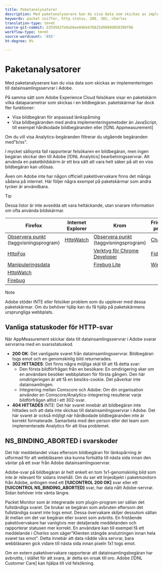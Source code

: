 ```yaml
---
title: Paketanalysatorer
description: Med paketanalyserare kan du visa data som skickas av implementeringen till datainsamlingsservrar i Adobe.
keywords: packet sniffer, http status, 200, 302, charles
translation-type: tm+mt
source-git-commit: b359582fe8ab6ee04bb478825d9989d850390f96
workflow-type: tm+mt
source-wordcount: '655'
ht-degree: 0%

---
```



# Paketanalysatorer

Med paketanalyserare kan du visa data som skickas av implementeringen till datainsamlingsservrar i Adobe.

På samma sätt som Adobe Experience Cloud felsökare visar en paketskärm vilka dataparametrar som skickas i en bildbegäran. paketskärmar har dock fler funktioner:

* Visa bildbegäran för anpassad länkspårning
* Visa bildbegäranden med andra implementeringsmetoder än JavaScript, till exempel hårdkodade bildbegäranden eller [!DNL Appmeasurement]

Om du vill visa Analytics-begäranden filtrerar du utgående begäranden med&quot;b/ss&quot;.

I mycket sällsynta fall rapporterar felsökaren en bildbegäran, men ingen begäran skickar den till Adobe [!DNL Analytics] bearbetningsservrar. Att använda en paketbildskärm är ett bra sätt att vara helt säker på att en viss bildbegäran kan utlösas.

Även om Adobe inte har någon officiell paketövervakare finns det många sådana på internet. Här följer några exempel på paketskärmar som andra tycker är användbara.

>[!TIP]
>
>Dessa listor är inte avsedda att vara heltäckande, utan snarare information om ofta använda bildskärmar.

| Firefox | Internet Explorer | Krom | Fristående program |
|---|---|---|---|
| [Observera punkt](https://www.observepoint.com/product#plugin) (taggvisningsprogram) | [HttpWatch](https://www.httpwatch.com/) | [Observera punkt](https://www.observepoint.com/product#plugin) (taggvisningsprogram) | [Charles](https://www.charlesproxy.com/) |
| [HttpFox](https://addons.thunderbird.net/en-us/firefox/addon/httpfox/) |  | [Verktyg för Chrome Developer](https://code.google.com/chrome/devtools/docs/overview.html) | [Fiddler](https://www.fiddler2.com/fiddler2/) |
| [Manipuleringsdata](https://addons.mozilla.org/en-US/firefox/addon/tamper-data-for-ff-quantum/) |  | [Firebug Lite](https://chrome.google.com/webstore/detail/bmagokdooijbeehmkpknfglimnifench) | [Wireshark](https://www.wireshark.org/) |
| [HttpWatch](https://www.httpwatch.com/) |  |  |  |
| [Firebug](https://getfirebug.com/) |  |  |  |

>[!NOTE]
>
>Adobe stöder INTE eller felsöker problem som du upplever med dessa paketskärmar. Om du behöver hjälp kan du få hjälp på paketskärmens ursprungliga webbplats.

## Vanliga statuskoder för HTTP-svar

När AppMeasurement skickar data till datainsamlingsservrar i Adobe svarar servrarna med en svarsstatuskod.

* **200 OK**: Det vanligaste svaret från datainsamlingsservrar. Bildbegäran togs emot och en genomskinlig bild returnerades.
* **302 HITTADES**: Det finns några möjliga skäl till att få detta svar:
   * Den första bildförfrågan från en besökare: En omdirigering sker om en användare besöker webbplatsen för första gången. Den här omdirigeringen är att få en besöks-cookie. Det påverkar inte datainsamlingen.
   * Integrering mellan Comscore och Adobe: Om din organisation använder en Comscore/Analytics-integrering resulterar varje bildförfrågan alltid i ett 302-svar.
* **404 HITTADES** INTE: Det här svaret innebär att bildbegäran inte hittades och att data inte skickas till datainsamlingsservrar i Adobe. Det här svaret är också möjligt när hårdkodade bildbegäranden inte är korrekt formaterade. Samarbeta med den person eller det team som implementerade Analytics för att lösa problemet.

## NS_BINDING_ABORTED i svarskoder

Det här meddelandet visas eftersom bildbegäran för länkspårning är utformad för att webbläsaren ska kunna fortsätta till nästa sida innan den väntar på ett svar från Adobe datainsamlingsservrar.

Adobe-svar på bildbegäran är helt enkelt en tom 1x1-genomskinlig bild som inte är relevant för sidans innehåll. Om du ser ett linjeobjekt i paketmonitorn från Adobe, antingen med ett **[!UICONTROL 200 OK]** svar eller ett **[!UICONTROL NS_BINDING_ABORTED]** svar, har data nått Adobe-servrar. Sidan behöver inte vänta längre.

Packet Monitor som är integrerade som plugin-program ser sällan det fullständiga svaret. De brukar se begäran som avbruten eftersom det fullständiga svaret inte togs emot. Dessa övervakare skiljer dessutom sällan åt mellan om det var begäran eller svaret som avbröts. En fristående paketövervakare har vanligtvis mer detaljerade meddelanden och rapporterar statusen mer korrekt. En användare kan till exempel få ett meddelande i *Charles* som säger&quot;Klienten stängde anslutningen innan hela svaret tas emot&quot;. Detta innebär att data nådde våra servrar, bara webbläsaren gick vidare till nästa sida innan pixeln 1x1 togs emot.

Om en extern paketövervakare rapporterar att datainsamlingsbegäran har avbrutits, i stället för att svara, är detta en orsak till oro. Adobe [!DNL Customer Care] kan hjälpa till vid felsökning.
